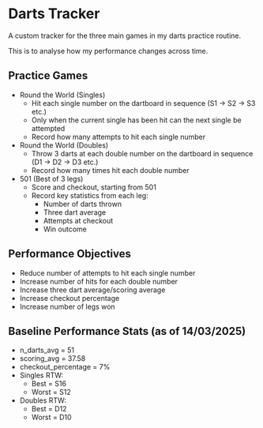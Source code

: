# Darts Tracker

A custom tracker for the three main games in my darts practice routine. 

This is to analyse how my performance changes across time.


## Practice Games
- Round the World (Singles)
    - Hit each single number on the dartboard in sequence (S1 -> S2 -> S3 etc.)
    - Only when the current single has been hit can the next single be attempted
    - Record how many attempts to hit each single number
- Round the World (Doubles)
    - Throw 3 darts at each double number on the dartboard in sequence (D1 -> D2 -> D3 etc.)
    - Record how many times hit each double number
- 501 (Best of 3 legs)
    - Score and checkout, starting from 501
    - Record key statistics from each leg:
        - Number of darts thrown
        - Three dart average
        - Attempts at checkout
        - Win outcome


## Performance Objectives
- Reduce number of attempts to hit each single number
- Increase number of hits for each double number
- Increase three dart average/scoring average
- Increase checkout percentage
- Increase number of legs won


## Baseline Performance Stats (as of 14/03/2025)
- n_darts_avg = 51
- scoring_avg = 37.58
- checkout_percentage = 7%
- Singles RTW:
    - Best = S16
    - Worst = S12
- Doubles RTW:
    - Best = D12
    - Worst = D10